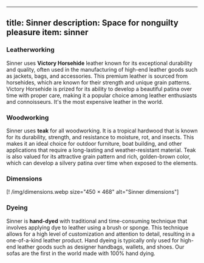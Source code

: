 
---
title: Sinner
description: Space for nonguilty pleasure
item: sinner
---


### Leatherworking

Sinner uses **Victory Horsehide** leather known for its exceptional durability and quality, often used in the manufacturing of high-end leather goods such as jackets, bags, and accessories. This premium leather is sourced from horsehides, which are known for their strength and unique grain patterns. Victory Horsehide is prized for its ability to develop a beautiful patina over time with proper care, making it a popular choice among leather enthusiasts and connoisseurs. It's the most expensive leather in the world.

### Woodworking
Sinner uses **teak** for all woodworking. It is a tropical hardwood that is known for its durability, strength, and resistance to moisture, rot, and insects. This makes it an ideal choice for outdoor furniture, boat building, and other applications that require a long-lasting and weather-resistant material.  Teak is also valued for its attractive grain pattern and rich, golden-brown color, which can develop a silvery patina over time when exposed to the elements.


### Dimensions

[! /img/dimensions.webp size="450 × 468" alt="Sinner dimensions"]


### Dyeing
Sinner is **hand-dyed** with traditional and time-consuming technique that involves applying dye to leather using a brush or sponge. This technique allows for a high level of customization and attention to detail, resulting in a one-of-a-kind leather product. Hand dyeing is typically only used for high-end leather goods such as designer handbags, wallets, and shoes. Our sofas are the first in the world made with 100% hand dying.

